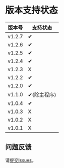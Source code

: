 # 版本支持状态

| 版本号 | 支持状态 |
|-----|-----|
| v1.2.7 | ✔ |
| v1.2.6 | ✔ |
| v1.2.5 | ✔ |
| v1.2.4 | ✔ |
| v1.2.3 | X |
| v1.2.2 | ✔ |
| v1.2.0 | ✔ |
| v1.1.0 | ✔(除主程序) |
| v1.0.4 | ✔ |
| v1.0.3 | X |
| v1.0.2 | X |
| v1.0.1 | X |

## 问题反馈

请[提交Issues](https://github.com/DuckDuckStudio/Fufu_Tools/issues/new)。
